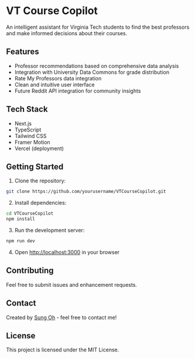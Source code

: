 # VT Course Copilot

An intelligent assistant for Virginia Tech students to find the best professors and make informed decisions about their courses.

## Features

- Professor recommendations based on comprehensive data analysis
- Integration with University Data Commons for grade distribution
- Rate My Professors data integration
- Clean and intuitive user interface
- Future Reddit API integration for community insights

## Tech Stack

- Next.js
- TypeScript
- Tailwind CSS
- Framer Motion
- Vercel (deployment)

## Getting Started

1. Clone the repository:
```bash
git clone https://github.com/yourusername/VTCourseCopilot.git
```

2. Install dependencies:
```bash
cd VTCourseCopilot
npm install
```

3. Run the development server:
```bash
npm run dev
```

4. Open [http://localhost:3000](http://localhost:3000) in your browser

## Contributing

Feel free to submit issues and enhancement requests.

## Contact

Created by [Sung Oh](https://sunggyeol.com) - feel free to contact me!

## License

This project is licensed under the MIT License.
